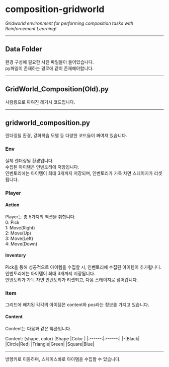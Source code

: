 # composition-gridworld
*Gridworld environment for performing composition tasks with Reinforcement Learning!*
<br/>

---
## Data Folder
환경 구성에 필요한 사진 파일들이 들어있습니다.<br/>
py파일이 존재하는 경로에 같이 존재해야합니다.<br/>

---
## GridWorld_Composition(Old).py
사람용으로 짜여진 레거시 코드입니다. <br/>

---
## gridworld_composition.py
렌더링될 환경, 강화학습 모델 등 다양한 코드들이 짜여져 있습니다.

### Env
실제 렌더링될 환경입니다.<br/>
수집된 아이템은 인벤토리에 저장됩니다.<br/>
인벤토리에는 아이템이 최대 3개까지 저장되며, 인벤토리가 가득 차면 스테이지가 리셋됩니다.<br/>

### Player
#### Action
Player는 총 5가지의 액션을 취합니다.<br/>
0: Pick <br/>
1: Move(Right) <br/>
2: Move(Up) <br/>
3: Move(Left) <br/>
4: Move(Down) <br/>

#### Inventory
Pick을 통해 성공적으로 아이템을 수집할 시, 인벤토리에 수집된 아이템이 추가됩니다. <br/>
인벤토리에는 아이템이 최대 3개까지 저장됩니다. <br/>
인벤토리가 가득 차면 인벤토리가 리셋되고, 다음 스테이지로 넘어갑니다. <br/>


### Item
그리드에 배치된 각각의 아이템은 content와 pos라는 정보를 가지고 있습니다. <br/>

#### Content
Content는 다음과 같은 튜플입니다.

Content: (shape, color)
|Shape   |Color   |
|:------:|:------:|
|-|Black|
|Circle|Red|
|Triangle|Green|
|Square|Blue|


---
방향키로 이동하며, 스페이스바로 아이템을 수집할 수 있습니다.<br/>
